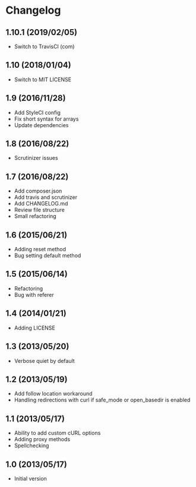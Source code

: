 # Changelog

## 1.10.1 (2019/02/05)

* Switch to TravisCI (com)

## 1.10 (2018/01/04)

* Switch to MIT LICENSE

## 1.9 (2016/11/28)

* Add StyleCI config
* Fix short syntax for arrays
* Update dependencies

## 1.8 (2016/08/22)

* Scrutinizer issues

## 1.7 (2016/08/22)

* Add composer.json
* Add travis and scrutinizer
* Add CHANGELOG.md
* Review file structure
* Small refactoring

## 1.6 (2015/06/21)

* Adding reset method
* Bug setting default method

## 1.5 (2015/06/14)

* Refactoring
* Bug with referer

## 1.4 (2014/01/21)

* Adding LICENSE

## 1.3 (2013/05/20)

* Verbose quiet by default

## 1.2 (2013/05/19)

* Add follow location workaround
* Handling redirections with curl if safe_mode or open_basedir is enabled

## 1.1 (2013/05/17)

* Ability to add custom cURL options
* Adding proxy methods
* Spellchecking

## 1.0 (2013/05/17)

* Initial version

